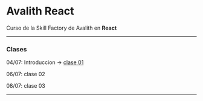 # Avalith React

Curso de la Skill Factory de Avalith en **React**

---

### Clases

04/07: Introduccion -> [clase 01](https://github.com/eugenia1984/Avalith-React/tree/main/clase01)

06/07: clase 02

08/07: clase 03

---
